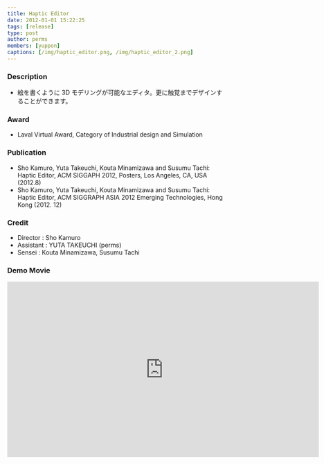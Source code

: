 ```yaml
---
title: Haptic Editor
date: 2012-01-01 15:22:25
tags: [release]
type: post
author: perms
members: [yuppon]
captions: [/img/haptic_editor.png, /img/haptic_editor_2.png]
---
```


### Description

* 絵を書くように 3D モデリングが可能なエディタ。更に触覚までデザインすることができます。

### Award

* Laval Virtual Award, Category of Industrial design and Simulation

### Publication

* Sho Kamuro, Yuta Takeuchi, Kouta Minamizawa and Susumu Tachi: Haptic Editor, ACM SIGGAPH 2012, Posters, Los Angeles, CA, USA (2012.8)
* Sho Kamuro, Yuta Takeuchi, Kouta Minamizawa and Susumu Tachi: Haptic Editor, ACM SIGGRAPH ASIA 2012 Emerging Technologies, Hong Kong (2012. 12)

### Credit

* Director : Sho Kamuro
* Assistant : YUTA TAKEUCHI (perms)
* Sensei : Kouta Minamizawa, Susumu Tachi

### Demo Movie

<iframe width="720" height="405" src="https://www.youtube.com/embed/udJanuWtV4g" frameborder="0" gesture="media" allow="encrypted-media" allowfullscreen></iframe>
